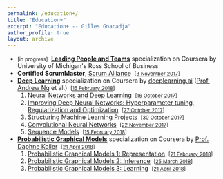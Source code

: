```yaml
---
permalink: /education+/
title: "Education+"
excerpt: "Education+ -- Gilles Gnacadja"
author_profile: true
layout: archive
---
```



* <small>[in progress]</small>&nbsp;&nbsp;<a class="aa" target="GGnSndWndw" href="https://www.coursera.org/specializations/leading-teams">**Leading People and Teams**</a> specialization on Coursera by University of Michigan's Ross School of Business
* **Certified ScrumMaster**, <a class="aa" target="GGnSndWndw" href="https://www.scrumalliance.org/about-us">Scrum Alliance</a>&nbsp;&nbsp;<small>[<a class="aa" target="GGnSndWndw" href="https://www.scrumalliance.org/community/profile/ggnacadja">3 November 2017</a>]</small>
* <a class="aa" target="GGnSndWndw" href="https://www.coursera.org/specializations/deep-learning">**Deep Learning**</a> specialization on Coursera by <a class="aa" target="GGnSndWndw" href="https://www.deeplearning.ai/">deeplearning.ai</a> (<a class="aa" target="GGnSndWndw" href="http://www.andrewng.org/">Prof. Andrew Ng</a> et al.)&nbsp;&nbsp;<small>[<a class="aa" target="GGnSndWndw" href="https://www.coursera.org/account/accomplishments/specialization/certificate/8Q9H9Z3ULNNW">15 February 2018</a>]</small>
    1. <a class="aa" target="GGnSndWndw" href="https://www.coursera.org/learn/neural-networks-deep-learning/">Neural Networks and Deep Learning</a>&nbsp;&nbsp;<small>[<a class="aa" target="GGnSndWndw" href="https://www.coursera.org/account/accomplishments/records/UUCADF6UCTNW">16 October 2017</a>]</small>
    1. <a class="aa" target="GGnSndWndw" href="https://www.coursera.org/learn/deep-neural-network/">Improving Deep Neural Networks: Hyperparameter tuning, Regularization and Optimization</a>&nbsp;&nbsp;<small>[<a class="aa" target="GGnSndWndw" href="https://www.coursera.org/account/accomplishments/records/NW35GRMFMPJN">27 October 2017</a>]</small>
    1. <a class="aa" target="GGnSndWndw" href="https://www.coursera.org/learn/machine-learning-projects/">Structuring Machine Learning Projects</a>&nbsp;&nbsp;<small>[<a class="aa" target="GGnSndWndw" href="https://www.coursera.org/account/accomplishments/records/LWMAPGN77CX7">30 October 2017</a>]</small>
    1. <a class="aa" target="GGnSndWndw" href="https://www.coursera.org/learn/convolutional-neural-networks/">Convolutional Neural Networks</a>&nbsp;&nbsp;<small>[<a class="aa" target="GGnSndWndw" href="https://www.coursera.org/account/accomplishments/records/FELBNFRQ3FZF">22 November 2017</a>]</small>
    1. <a class="aa" target="GGnSndWndw" href="https://www.coursera.org/learn/nlp-sequence-models/">Sequence Models</a>&nbsp;&nbsp;<small>[<a class="aa" target="GGnSndWndw" href="https://www.coursera.org/account/accomplishments/records/DMMW5ZGFM9XY">15 February 2018</a>]</small>
* <a class="aa" target="GGnSndWndw" href="https://www.coursera.org/specializations/probabilistic-graphical-models">**Probabilistic Graphical Models**</a> specialization on Coursera by <a class="aa" target="GGnSndWndw" href="http://ai.stanford.edu/users/koller/">Prof. Daphne Koller</a>&nbsp;&nbsp;<small>[<a class="aa" target="GGnSndWndw" href="https://www.coursera.org/account/accomplishments/specialization/certificate/QYDEHNLAQ232">21 April 2018</a>]</small>
    1. <a class="aa" target="GGnSndWndw" href="https://www.coursera.org/learn/probabilistic-graphical-models">Probabilistic Graphical Models 1: Representation</a>&nbsp;&nbsp;<small>[<a class="aa" target="GGnSndWndw" href="https://www.coursera.org/account/accomplishments/records/RAY5M73TVU45">21 February 2018</a>]</small>
    1. <a class="aa" target="GGnSndWndw" href="https://www.coursera.org/learn/probabilistic-graphical-models-2-inference">Probabilistic Graphical Models 2: Inference</a>&nbsp;&nbsp;<small>[<a class="aa" target="GGnSndWndw" href="https://www.coursera.org/account/accomplishments/records/9QVP2T9PEB5M">25 March 2018</a>]</small>
    1. <a class="aa" target="GGnSndWndw" href="https://www.coursera.org/learn/probabilistic-graphical-models-3-learning">Probabilistic Graphical Models 3: Learning</a>&nbsp;&nbsp;<small>[<a class="aa" target="GGnSndWndw" href="https://www.coursera.org/account/accomplishments/records/9ZVH4JDCCQR6">21 April 2018</a>]</small>